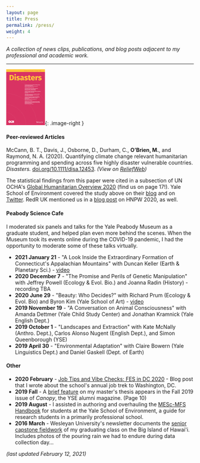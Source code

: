```yaml
---
layout: page
title: Press
permalink: /press/
weight: 4
---
```

<style type="text/css">
.image-right {
	display: block; 
	padding-left: 15px;
	float: right;
}
</style>

*A collection of news clips, publications, and blog posts adjacent to my professional and academic work.*

---

![Disasters cover](/myassets/disasters_cover.jpg){: .image-right }

#### Peer-reviewed Articles  
McCann, B. T., Davis, J., Osborne, D., Durham, C., **O’Brien, M.**, and Raymond, N. A. (2020). Quantifying climate change relevant humanitarian programming and spending across five highly disaster vulnerable countries. *Disasters.* [doi.org/10.1111/disa.12453](https://doi.org/10.1111/disa.12453). *(View on [ReliefWeb](https://reliefweb.int/report/syrian-arab-republic/quantifying-climate-change-relevant-humanitarian-programming-and))*


The statistical findings from this paper were cited in a subsection of UN OCHA's [Global Humanitarian Overview 2020](https://reliefweb.int/report/world/global-humanitarian-overview-2020-enarfrzh) (find us on page 17!). Yale School of Environment covered the study above on their [blog](https://environment.yale.edu/news/article/yaleled-study-cited-by-un-shows-lack-of-funding-for-climate-change-in-disaster-relief/) and on [Twitter](https://twitter.com/EnvironmentYale/status/1225853881025990660). RedR UK mentioned us in a [blog post](https://www.redr.org.uk/Blog/February/My-Five-Takeaways-from-the-Humanitarian-Networks-a) on HNPW 2020, as well. 

#### Peabody Science Cafe
I moderated six panels and talks for the Yale Peabody Museum as a graduate student, and helped plan even more behind the scenes. When the Museum took its events online during the COVID-19 pandemic, I had the opportunity to moderate some of these talks virtually. 

- **2021 January 21** - "A Look Inside the Extraordinary Formation of Connecticut's Appalachian Mountains" with Duncan Keller (Earth & Planetary Sci.) - [video](https://youtu.be/WnHrprqQeag)
- **2020 December 7** - "The Promise and Perils of Genetic Manipulation" with Jeffrey Powell (Ecology & Evol. Bio.) and Joanna Radin (History) - recording TBA
- **2020 June 29** - "Beauty: Who Decides?" with Richard Prum (Ecology & Evol. Bio) and Byron Kim (Yale School of Art) - [video](https://youtu.be/PfYNU5XeuzU)
- **2019 November 19** - "A Conversation on Animal Consciousness" with Amanda Dettmer (Yale Child Study Center) and Jonathan Kramnick (Yale English Dept.)
- **2019 October 1** - "Landscapes and Extraction" with Kate McNally (Anthro. Dept.), Carlos Alonso Nugent (English Dept.), and Simon Queenborough (YSE)
- **2019 April 30** - "Environmental Adaptation" with Claire Bowern (Yale Linguistics Dept.) and Daniel Gaskell (Dept. of Earth)



#### Other
- **2020 February** - [Job Tips and Vibe Checks: FES in DC 2020](https://environment.yale.edu/blog/2020/02/job-tips-and-vibe-checks-fes-in-dc-2020/) - Blog post that I wrote about the school's annual job trek to Washington, DC.
- **2019 Fall** - A [brief feature](https://environment.yale.edu/content/documents/00016720/Canopy-Fall-2019.pdf) on my master's thesis appears in the Fall 2019 issue of _Canopy_, the YSE alumni magazine. (Page 10)
- **2019 August** - I assisted in authoring and overhauling the [MESc-MFS Handbook](https://environment.yale.edu/content/documents/00017842/MESc-and-MFS-Student-Handbook-2020-2021.pdf?1598893030) for students at the Yale School of Environment, a guide for research students in a primarily professional school. 
- **2016 March** - Wesleyan University's newsletter documents the [senior capstone fieldwork](http://newsletter.blogs.wesleyan.edu/2016/03/09/eeshawaii/) of my graduating class on the Big Island of Hawai'i. Includes photos of the pouring rain we had to endure during data collection day...


_(last updated February 12, 2021)_

